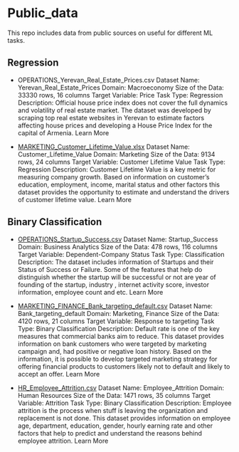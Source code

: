 # Public_data
This repo includes data from public sources on useful for different ML tasks.

## Regression
- OPERATIONS_Yerevan_Real_Estate_Prices.csv
  Dataset Name: Yerevan_Real_Estate_Prices
  Domain: Macroeconomy
  Size of the Data: 33330 rows, 16 columns
  Target Variable: Price
  Task Type: Regression
  Description: Official house price index does not cover the full dynamics and volatility of real estate market. The dataset was developed by scraping top real estate websites in Yerevan to estimate factors affecting house prices and developing a House Price Index for the capital of Armenia. Learn More

- [MARKETING_Customer_Lifetime_Value.xlsx](https://www.kaggle.com/ranja7/vehicle-insurance-customer-data)
  Dataset Name: Customer_Lifetime_Value
  Domain: Marketing
  Size of the Data: 9134 rows, 24 columns
  Target Variable: Customer Lifetime Value
  Task Type: Regression
  Description: Customer Lifetime Value is a key metric for measuring company growth. Based on information on customer’s education, employment, income, marital status and other factors this dataset provides the opportunity to estimate and understand the drivers of customer lifetime value. Learn More


## Binary Classification
- [OPERATIONS_Startup_Success.csv](https://www.kaggle.com/ajaygorkar/startup-analysis)
  Dataset Name: Startup_Success
  Domain: Business Analytics
  Size of the Data: 478 rows, 116 columns
  Target Variable: Dependent-Company Status
  Task Type: Classification
  Description: The dataset includes information of Startups and their Status of Success or Failure. Some of the features that help do distinguish whether the startup will be successful or not are year of founding of the startup, industry , internet activity score, investor information, employee count and etc. Learn More

- [MARKETING_FINANCE_Bank_targeting_default.csv](https://archive.ics.uci.edu/ml/datasets/Bank+Marketing)
  Dataset Name: Bank_targeting_default
  Domain: Marketing, Finance
  Size of the Data: 4120 rows, 21 columns
  Target Variable: Response to targeting
  Task Type: Binary Classification
  Description: Default rate is one of the key measures that commercial banks aim to reduce. This dataset provides information on bank customers who were targeted by marketing campaign and, had positive or negative loan history. Based on the information, it is possible to develop targeted marketing strategy for offering financial products to customers likely not to default and likely to accept an offer. Learn More

- [HR_Employee_Attrition.csv](https://www.kaggle.com/pavansubhasht/ibm-hr-analytics-attrition-dataset)
  Dataset Name: Employee_Attrition
  Domain: Human Resources
  Size of the Data: 1471 rows, 35 columns
  Target Variable: Attrition
  Task Type: Binary Classification
  Description: Employee attrition is the process when stuff is leaving the organization and replacement is not done. This dataset provides information on employee age, department, education, gender, hourly earning rate and other factors that help to predict and understand the reasons behind employee attrition.  Learn More
